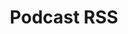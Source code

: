 ---
sitemap: false
title: "Podcast RSS"
redirect_to: https://feeds.buzzsprout.com/1926214.rss
permalink: /s/podcastrss/
---